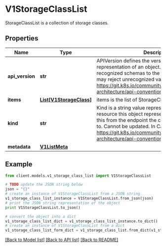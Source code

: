 # V1StorageClassList

StorageClassList is a collection of storage classes.

## Properties
Name | Type | Description | Notes
------------ | ------------- | ------------- | -------------
**api_version** | **str** | APIVersion defines the versioned schema of this representation of an object. Servers should convert recognized schemas to the latest internal value, and may reject unrecognized values. More info: https://git.k8s.io/community/contributors/devel/sig-architecture/api-conventions.md#resources | [optional] 
**items** | [**List[V1StorageClass]**](V1StorageClass.md) | items is the list of StorageClasses | 
**kind** | **str** | Kind is a string value representing the REST resource this object represents. Servers may infer this from the endpoint the client submits requests to. Cannot be updated. In CamelCase. More info: https://git.k8s.io/community/contributors/devel/sig-architecture/api-conventions.md#types-kinds | [optional] 
**metadata** | [**V1ListMeta**](V1ListMeta.md) |  | [optional] 

## Example

```python
from client.models.v1_storage_class_list import V1StorageClassList

# TODO update the JSON string below
json = "{}"
# create an instance of V1StorageClassList from a JSON string
v1_storage_class_list_instance = V1StorageClassList.from_json(json)
# print the JSON string representation of the object
print V1StorageClassList.to_json()

# convert the object into a dict
v1_storage_class_list_dict = v1_storage_class_list_instance.to_dict()
# create an instance of V1StorageClassList from a dict
v1_storage_class_list_form_dict = v1_storage_class_list.from_dict(v1_storage_class_list_dict)
```
[[Back to Model list]](../README.md#documentation-for-models) [[Back to API list]](../README.md#documentation-for-api-endpoints) [[Back to README]](../README.md)


